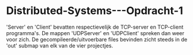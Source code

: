 # Distributed-Systems---Opdracht-1
'Server' en 'Client' bevatten respectievelijk de TCP-server en TCP-client programma's. De mappen 'UDPServer' en 'UDPClient' spreken dan weer voor zich.
De gecompileerde/uitvoerbare files bevinden zicht steeds in de 'out' submap van elk van de vier projectjes. 
